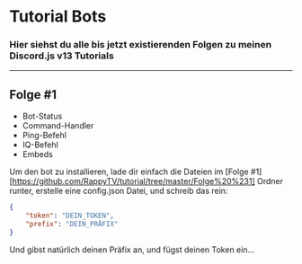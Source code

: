 # Tutorial Bots

### Hier siehst du alle bis jetzt existierenden Folgen zu meinen Discord.js v13 Tutorials

---

## Folge #1

- Bot-Status
- Command-Handler
- Ping-Befehl
- IQ-Befehl
- Embeds

Um den bot zu installieren, lade dir einfach die Dateien im [Folge #1][https://github.com/RappyTV/tutorial/tree/master/Folge%20%231] Ordner runter, erstelle eine config.json Datei, und schreib das rein:
```json
{
    "token": "DEIN_TOKEN",
    "prefix": "DEIN_PRÄFIX"
}
```
Und gibst natürlich deinen Präfix an, und fügst deinen Token ein...